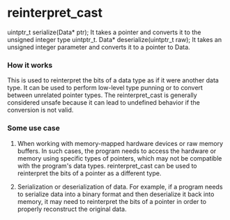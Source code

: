 # reinterpret_cast

uintptr_t serialize(Data* ptr);
It takes a pointer and converts it to the unsigned integer type uintptr_t.
Data* deserialize(uintptr_t raw);
It takes an unsigned integer parameter and converts it to a pointer to Data.

### How it works
This is used to reinterpret the bits of a data type as if it were another data type. It can be used to perform low-level type punning or to convert between unrelated pointer types. The reinterpret_cast is generally considered unsafe because it can lead to undefined behavior if the conversion is not valid.

### Some use case
1. When working with memory-mapped hardware devices or raw memory buffers. In such cases, the program needs to access the hardware or memory using specific types of pointers, which may not be compatible with the program's data types. reinterpret_cast can be used to reinterpret the bits of a pointer as a different type.

2. Serialization or deserialization of data. For example, if a program needs to serialize data into a binary format and then deserialize it back into memory, it may need to reinterpret the bits of a pointer in order to properly reconstruct the original data.
